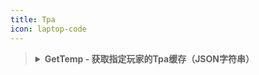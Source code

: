 ```yaml
---
title: Tpa
icon: laptop-code
---
```


> <details>
> <summary><b>GetTemp  - 获取指定玩家的Tpa缓存（JSON字符串）</b></summary>
>
>## Tpa::GetTemp
>### 获取指定玩家的Tpa缓存（JSON字符串）
>|  形参   | 类型  |
>|  ----  | ----  |
>| playerXuid | string |
>返回值类型：string;
> - JavaScript
>```js
>/** 获取指定玩家的Tpa缓存（JSON字符串） 返回值类型：string */
>const Tpa_GetTemp = ll.import("PFLP", "Tpa::GetTemp");
>let result = Tpa_GetTemp(playerXuid);
>```
> - C++
>```C++
>// 获取指定玩家的Tpa缓存（JSON字符串） 返回值类型：string
>auto Tpa_GetTemp = RemoteCall::importAs<std::string(std::string const& playerXuid)>("PFLP", "Tpa::GetTemp");
>auto result = Tpa_GetTemp(playerXuid);
>```
> - C#
>```C#
>// 获取指定玩家的Tpa缓存（JSON字符串） 返回值类型：string
>var Tpa_GetTemp = RemoteCallAPI.ImportAs<string,string>("PFLP", "Tpa::GetTemp");
>var result = Tpa_GetTemp(playerXuid);
>```
> - Visual Basic .NET
>```vb
>' 获取指定玩家的Tpa缓存（JSON字符串） 返回值类型：string
>Dim Tpa_GetTemp = RemoteCallAPI.ImportAs(Of String,String)("PFLP", "Tpa::GetTemp")
>Dim result = Tpa_GetTemp(playerXuid)
>```
> - F#
>```F#
>// 获取指定玩家的Tpa缓存（JSON字符串） 返回值类型：string
>let Tpa_GetTemp = RemoteCallAPI.ImportAs<string,string>("PFLP", "Tpa::GetTemp")
>playerXuid
>	|>Tpa_GetTemp.Invoke
>	|>ignore
>```
>
> </details>
